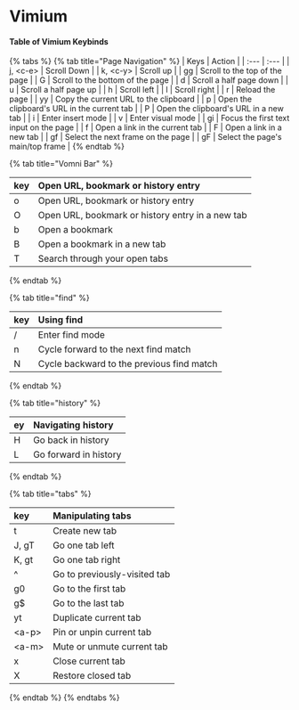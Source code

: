 # Vimium

#### Table of Vimium Keybinds

{% tabs %}
{% tab title="Page Navigation" %}
| Keys | Action |
| :--- | :--- |
| j, &lt;c-e&gt; | Scroll Down |
| k, &lt;c-y&gt; | Scroll up |
| gg | Scroll to the top of the page |
| G | Scroll to the bottom of the page |
| d | Scroll a half page down |
| u | Scroll a half page up |
| h | Scroll left |
| l | Scroll right |
| r | Reload the page |
| yy | Copy the current URL to the clipboard |
| p | Open the clipboard's URL in the current tab |
| P | Open the clipboard's URL in a new tab |
| i | Enter insert mode |
| v | Enter visual mode |
| gi | Focus the first text input on the page |
| f | Open a link in the current tab |
| F | Open a link in a new tab |
| gf | Select the next frame on the page |
| gF | Select the page's main/top frame |
{% endtab %}

{% tab title="Vomni Bar" %}


| key | Open URL, bookmark or history entry |
| :--- | :--- |
| o | Open URL, bookmark or history entry |
| O | Open URL, bookmark or history entry in a new tab |
| b | Open a bookmark |
| B | Open a bookmark in a new tab |
| T | Search through your open tabs |
{% endtab %}

{% tab title="find" %}


| key | Using find |
| :--- | :--- |
| / | Enter find mode |
| n | Cycle forward to the next find match |
| N | Cycle backward to the previous find match |
{% endtab %}

{% tab title="history" %}


| ey | Navigating history |
| :--- | :--- |
| H | Go back in history |
| L | Go forward in history |
{% endtab %}

{% tab title="tabs" %}


| key | Manipulating tabs |
| :--- | :--- |
| t | Create new tab |
| J, gT | Go one tab left |
| K, gt | Go one tab right |
| ^ | Go to previously-visited tab |
| g0 | Go to the first tab |
| g$ | Go to the last tab |
| yt | Duplicate current tab |
| &lt;a-p&gt; | Pin or unpin current tab |
| &lt;a-m&gt; | Mute or unmute current tab |
| x | Close current tab |
| X | Restore closed tab |
{% endtab %}
{% endtabs %}







